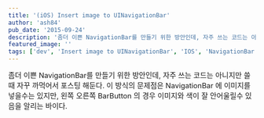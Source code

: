 ```yaml
---
title: '(iOS) Insert image to UINavigationBar'
author: 'ash84'
pub_date: '2015-09-24'
description: '좀더 이쁜 NavigationBar를 만들기 위한 방안인데, 자주 쓰는 코드는 아니지만 쓸때 자꾸 까먹어서 포스팅 해둔다. 이 방식의 문제점은 NavigationBar 에 이미지를 넣을수는 있지만, 왼쪽 오른쪽 BarButton 의 경우 이미지와 색이 잘 안어울릴수 있음을 알리는 바이다.'
featured_image: ''
tags: ['dev', 'Insert image to UINavigationBar', 'IOS', 'NavigationBar', 'NavigationController', '이미지 추가']
---
```



<span style="font-size: 11pt;">좀더 이쁜 NavigationBar를 만들기 위한 방안인데, 자주 쓰는 코드는 아니지만 쓸때 자꾸 까먹어서 포스팅 해둔다. 이 방식의 문제점은 NavigationBar 에 이미지를 넣을수는 있지만, 왼쪽 오른쪽 BarButton 의 경우 이미지와 색이 잘 안어울릴수 있음을 알리는 바이다. </span>

<span style="font-size: 11pt;">  
</span>

<span style="font-size: 11pt;">  
</span>

<script src="https://gist.github.com/AhnSeongHyun/5515979.js"></script>



